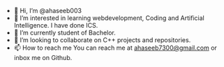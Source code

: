 - 👋 Hi, I’m @ahaseeb003
- 👀 I’m interested in learning webdevelopment, Coding and Artificial Intelligence. I have done ICS. 
- 🌱 I’m currently student of Bachelor. 
- 💞️ I’m looking to collaborate on C++ projects and repositories. 
- 📫 How to reach me You can reach me at ahaseeb7300@gmail.com or inbox me on Github. 

<!---
ahaseeb003/ahaseeb003 is a ✨ special ✨ repository because its `README.md` (this file) appears on your GitHub profile.
You can click the Preview link to take a look at your changes.
--->
